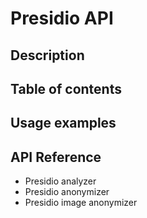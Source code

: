 # Presidio API

## Description

## Table of contents

## Usage examples

## API Reference

- Presidio analyzer
- Presidio anonymizer
- Presidio image anonymizer
